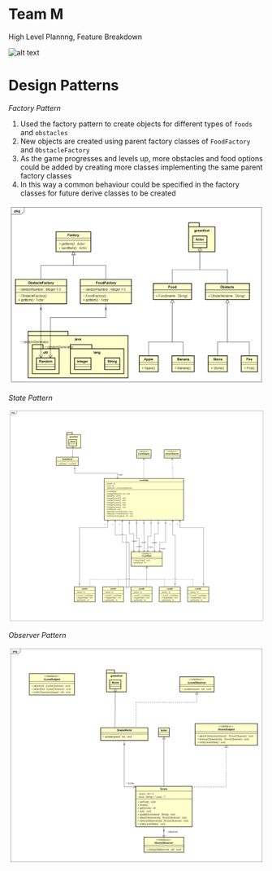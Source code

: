 # Team M

High Level Plannng, Feature Breakdown

![alt text]([https://github.com/nguyensjsu/sp22-202-team-m/blob/main/Images/img.png?raw=true)

# Design Patterns

*Factory Pattern*

1. Used the factory pattern to create objects for different types of `foods` and `obstacles`
2. New objects are created using parent factory classes of `FoodFactory` and `ObstacleFactory`
3. As the game progresses and levels up, more obstacles and food options could be added by creating more classes implementing the same parent factory classes
4. In this way a common behaviour could be specified in the factory classes for future derive classes to be created

![alt text](https://github.com/nguyensjsu/sp22-202-team-m/blob/main/Images/ClassDiagram_FactoryDesignPattern.png?raw=true)

*State Pattern*

![alt text](https://github.com/nguyensjsu/sp22-202-team-m/blob/main/Images/ClassDiagram_StateDesignPattern.png?raw=true)

*Observer Pattern*

![alt text](https://github.com/nguyensjsu/sp22-202-team-m/blob/main/Images/ClassDiagram_ObserverDesignPattern.png?raw=true)